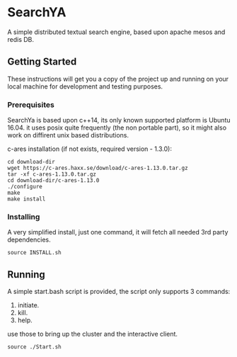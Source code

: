 # SearchYA
A simple distributed textual search engine, based upon apache mesos and redis DB.

## Getting Started
These instructions will get you a copy of the project up and running on your local machine for development and testing purposes.

### Prerequisites
SearchYa is based upon c++14, its only known supported platform is Ubuntu 16.04.
it uses posix quite frequently (the non portable part), so it might also work on diffirent unix based distributions.

c-ares installation (if not exists, required version - 1.3.0):
```
cd download-dir
wget https://c-ares.haxx.se/download/c-ares-1.13.0.tar.gz
tar -xf c-ares-1.13.0.tar.gz
cd download-dir/c-ares-1.13.0
./configure
make
make install
```

### Installing
A very simplified install, just one command, it will fetch all needed 3rd party dependencies.
```
source INSTALL.sh
```

## Running
A simple start.bash script is provided, the script only supports 3 commands:
1) initiate.
2) kill.
3) help.

use those to bring up the cluster and the interactive client.
```
source ./Start.sh
```



